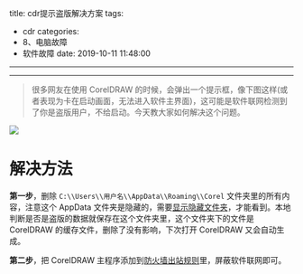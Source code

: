 title: cdr提示盗版解决方案
tags:
  - cdr
categories:
  - 8、电脑故障
  - 软件故障
date: 2019-10-11 11:48:00
---

---
>很多网友在使用 CorelDRAW 的时候，会弹出一个提示框，像下图这样(或者表现为卡在启动画面，无法进入软件主界面)，这可能是软件联网检测到了你是盗版用户，不给启动。今天教大家如何解决这个问题。

![](http://www.carrotchou.blog/wp-content/uploads/2019/05/72d3f-005zv1pegy1g1bu1dct0bj308f0egjrg.jpg)

# 解决方法

**第一步**，删除 `C:\\Users\\用户名\\AppData\\Roaming\\Corel` 文件夹里的所有内容，注意这个 AppData 文件夹是隐藏的，需要[显示隐藏文件夹](https://jingyan.baidu.com/article/da1091fbc6c7d2027849d628.html)，才能看到。本地判断是否是盗版的数据就保存在这个文件夹里，这个文件夹下的文件是 CorelDRAW 的缓存文件，删除了没有影响，下次打开 CorelDRAW 又会自动生成。

**第二步**，把 CorelDRAW 主程序添加到[防火墙出站规则](http://www.carrotchou.blog/176.html)里，屏蔽软件联网即可。
